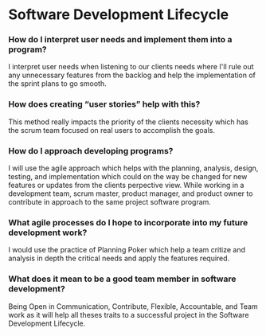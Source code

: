 # Software Development Lifecycle
### How do I interpret user needs and implement them into a program?
I interpret user needs when listening to our clients needs where I'll rule out any unnecessary features from the backlog and help the implementation of the sprint plans to go smooth.

### How does creating “user stories” help with this?
This method really impacts the priority of the clients necessity which has the scrum team focused on real users to accomplish the goals.

### How do I approach developing programs?
I will use the agile approach which helps with the planning, analysis, design, testing, and implementation which could on the way be changed for new features or updates from the clients perpective view. While working in a development team, scrum master, product manager, and product owner to contribute in approach to the same project software program.

### What agile processes do I hope to incorporate into my future development work?
I would use the practice of Planning Poker which help a team critize and analysis in depth the critical needs and apply the features required.

### What does it mean to be a good team member in software development?
Being Open in Communication, Contribute, Flexible, Accountable, and Team work as it will help all theses traits to a successful project in the Software Development Lifecycle.
